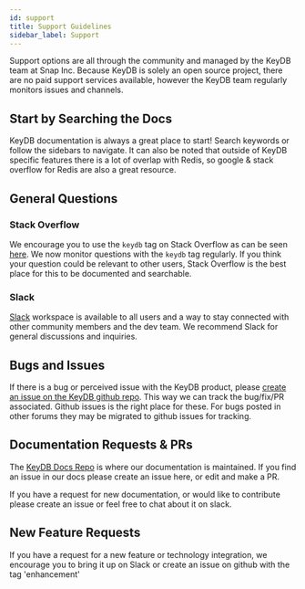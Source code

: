 ```yaml
---
id: support
title: Support Guidelines
sidebar_label: Support
---
```


Support options are all through the community and managed by the KeyDB team at Snap Inc. Because KeyDB is solely an open source project, there are no paid support services available, however the KeyDB team regularly monitors issues and channels. 

## Start by Searching the Docs

KeyDB documentation is always a great place to start! Search keywords or follow the sidebars to navigate. It can also be noted that outside of KeyDB specific features there is a lot of overlap with Redis, so google & stack overflow for Redis are also a great resource.

## General Questions

### Stack Overflow

We encourage you to use the `keydb` tag on Stack Overflow as can be seen [here](https://stackoverflow.com/questions/tagged/keydb). We now monitor questions with the `keydb` tag regularly. If you think your question could be relevant to other users, Stack Overflow is the best place for this to be documented and searchable.

### Slack

[Slack](/docs/slack) workspace is available to all users and a way to stay connected with other community members and the dev team. We recommend Slack for general discussions and inquiries.  

## Bugs and Issues

If there is a bug or perceived issue with the KeyDB product, please [create an issue on the KeyDB github repo](https://github.com/EQ-Alpha/KeyDB/issues). This way we can track the bug/fix/PR associated. Github issues is the right place for these. For bugs posted in other forums they may be migrated to github issues for tracking.

## Documentation Requests & PRs
The [KeyDB Docs Repo](https://github.com/EQ-Alpha/KeyDB-docs) is where our documentation is maintained. If you find an issue in our docs please create an issue here, or edit and make a PR. 

If you have a request for new documentation, or would like to contribute please create an issue or feel free to chat about it on slack.

## New Feature Requests
If you have a request for a new feature or technology integration, we encourage you to bring it up on Slack or create an issue on github with the tag 'enhancement'
